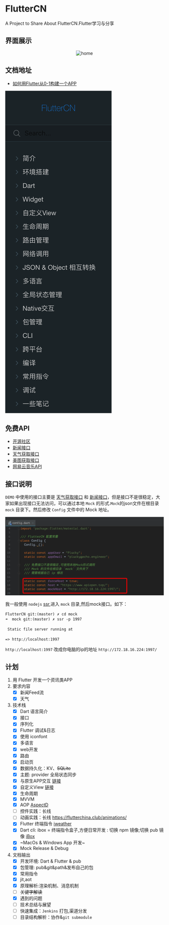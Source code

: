 # FlutterCN
A Project to Share About FlutterCN.Flutter学习与分享

## 界面展示
<div align="center">

![home](http://img.1991th.com/tuchongeter/tech/fluttercn_home.png!480jpg?time=20191031)

</div>

## 文档地址
- [如何用Flutter从0-1构建一个APP](http://www.echo.engineer/FlutterCN/#/)

![](art/doc_cover.png)

## 免费API
- [开源社区](https://www.apiopen.top/api.html#top)
- [新闻接口](https://www.apiopen.top/journalismApi)
- [天气获取接口](https://www.apiopen.top/weatherApi?city=成都)
- [美图获取接口](https://www.apiopen.top/meituApi?page=1)
- [网易云音乐API](https://github.com/Binaryify/NeteaseCloudMusicApi)

## 接口说明
`DEMO` 中使用的接口主要是 [天气获取接口](https://www.apiopen.top/weatherApi?city=北京) 和 [新闻接口](https://www.apiopen.top/journalismApi)，但是接口不是很稳定，大家如果出现接口无法访问，可以通过本地 `Mock` 的形式.`Mock`的json文件在根目录 `mock` 目录下。然后修改 `Config` 文件中的 Mock 地址。

![mock](art/mock.png)

我一般使用 `nodejs` [ssr](https://www.npmjs.com/package/ssr),进入 `mock` 目录,然后mock接口。如下：
```
FlutterCN git:(master) ✗ cd mock
➜  mock git:(master) ✗ ssr -p 1997

 Static file server running at

=> http://localhost:1997

```

`http://localhost:1997` 改成你电脑的ip的地址 `http://172.18.16.224:1997/`



## 计划
1. 用 Flutter 开发一个资讯类APP
2. 要求内容
	- [x] 新闻Feed流
	- [x] 天气
3. 技术栈
	- [x] Dart 语言简介
	- [x] 接口
	- [x] 序列化
	- [x] Flutter 调试&日志
	- [x] 使用 iconfont
	- [x] 多语言
	- [x] web开发
	- [x] 路由
	- [x] 启动页
	- [x] 数据持久化：KV、~~SQLite~~
	- [x] 主题: provider 全局状态同步
	- [x] 与原生APP交互	[链接](https://flutter.cn/docs/development/platform-integration/platform-channels)
	- [x] 自定义View		[链接](https://api.flutter.dev/flutter/dart-ui/BlendMode-class.html)
	- [x] 生命周期
	- [x] MVVM
	- [x] AOP [AspectD](https://www.yuque.com/xytech/flutter/aukvx8)
	- [ ] 控件实践：长线
	- [ ] 动画实践：长线 https://flutterchina.club/animations/
	- [x] Flutter 终端指令 [iweather](http://www.echo.engineer/FlutterCN/#/executable)
	- [x] Dart cli:  ibox = 终端指令盒子,方便日常开发 : 切换 npm 镜像;切换 pub 镜像 [iBox](https://github.com/Pluckypan/iBox)
	- [x] ~MacOs & Windows App 开发~
	- [x] Mock Release & Debug
4. 文档输出
	- [x] 开发环境: Dart & Flutter & pub
	- [x] 包管理: pub&git&path&发布自己的包
	- [x] 常用指令
	- [x] jit,aot
	- [x] 原理解析:渲染机制、消息机制
	- [ ] ~~关键字解读~~
	- [x] 遇到的问题
	- [ ] 技术总结与展望
	- [ ] 快速集成：`Jenkins` 打包,渠道分发
	- [ ] 目录结构解析：协作&`git submodule`
